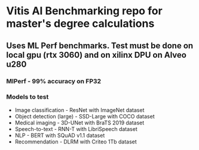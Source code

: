 # Vitis AI Benchmarking repo for master's degree calculations

## Uses ML Perf benchmarks. Test must be done on local gpu (rtx 3060) and on xilinx DPU on Alveo u280

### MlPerf - 99% accuracy on FP32

### Models to test

* Image classification - ResNet with ImageNet dataset
* Object detection (large) - SSD-Large with COCO dataset
* Medical imaging - 3D-UNet with BraTS 2019 dataset
* Speech-to-text - RNN-T with LibriSpeech dataset
* NLP - BERT with SQuAD v1.1 dataset
* Recommendation - DLRM with Criteo 1Tb dataset 